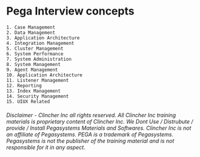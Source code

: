 # Pega Interview concepts

    1. Case Management
    2. Data Management
    3. Application Architecture
    4. Integration Management
    5. Cluster Management
    6. System Performance
    7. System Administration
    8. System Management
    9. Agent Management
    10. Application Architecture
    11. Listener Management
    12. Reporting
    13. Index Management
    14. Security Management
    15. UIUX Related 


###### Disclaimer - Clincher Inc all rights reserved. All Clincher Inc training materials is proprietary content of Clincher Inc. We Dont Use / Distrubute /  provide / Install Pegasystems Materials and Softwares. Clincher Inc is not an affiliate of Pegasystems. PEGA is a trademark of Pegasystems. Pegasystems is not the publisher of the training material and is not responsible for it in any aspect.
